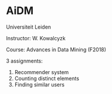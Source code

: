# AiDM
Universiteit Leiden

Instructor: W. Kowalcyzk

Course: Advances in Data Mining (F2018)

3 assignments:
  1. Recommender system
  2. Counting distinct elements
  3. Finding similar users
